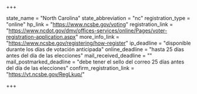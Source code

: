 +++

state_name = "North Carolina"
state_abbreviation = "nc"
registration_type = "online"
hp_link = "https://www.ncsbe.gov/voting"
registration_link = "https://www.ncdot.gov/dmv/offices-services/online/Pages/voter-registration-application.aspx"
more_info_link = "https://www.ncsbe.gov/registering/how-register"
ip_deadline = "disponible durante los días de votación anticipada"
online_deadline = "hasta 25 días antes del día de las elecciones"
mail_received_deadline = ""
mail_postmarked_deadline = "debe tener el sello del correo 25 días antes del día de las elecciones"
confirm_registration_link = "https://vt.ncsbe.gov/RegLkup/"

+++